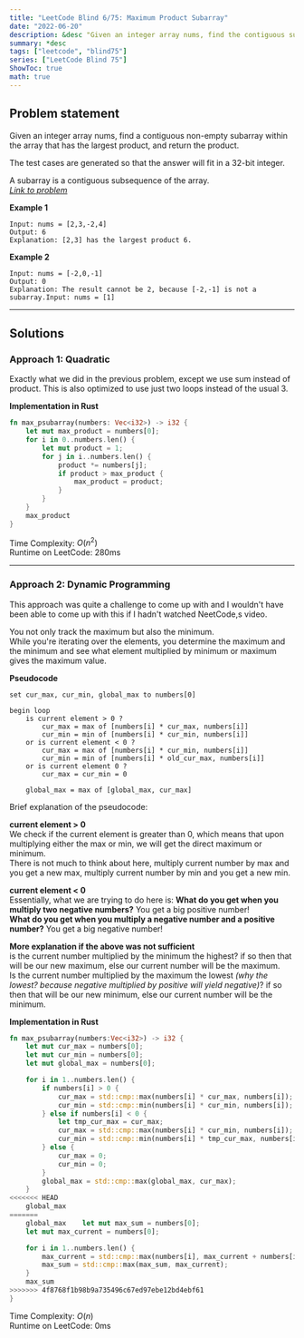 ```yaml
---
title: "LeetCode Blind 6/75: Maximum Product Subarray"
date: "2022-06-20"
description: &desc "Given an integer array nums, find the contiguous subarray (containing at least one number) which has the largest product and return its product."
summary: *desc
tags: ["leetcode", "blind75"]
series: ["LeetCode Blind 75"]
ShowToc: true
math: true
---
```


## Problem statement
Given an integer array nums, find a contiguous non-empty subarray within the array that has the largest product, and return the product.  

The test cases are generated so that the answer will fit in a 32-bit integer.  

A subarray is a contiguous subsequence of the array.  
[*Link to problem*](https://leetcode.com/problems/maximum-product-subarray/)

**Example 1**
```
Input: nums = [2,3,-2,4]
Output: 6
Explanation: [2,3] has the largest product 6.
```

**Example 2**
```
Input: nums = [-2,0,-1]
Output: 0
Explanation: The result cannot be 2, because [-2,-1] is not a subarray.Input: nums = [1]
```

---

## Solutions
### Approach 1: Quadratic 
Exactly what we did in the previous problem, except we use sum instead of product. 
This is also optimized to use just two loops instead of the usual 3.

**Implementation in Rust**
```rs
fn max_psubarray(numbers: Vec<i32>) -> i32 {
    let mut max_product = numbers[0];
    for i in 0..numbers.len() {
        let mut product = 1;
        for j in i..numbers.len() {
            product *= numbers[j];
            if product > max_product {
                max_product = product;
            }
        }
    }
    max_product
}
```
Time Complexity: $O(n^2)$  
Runtime on LeetCode: $280$ms

---

### Approach 2: Dynamic Programming 
This approach was quite a challenge to come up with and I wouldn't have been able to come up
with this if I hadn't watched NeetCode,s video.  

You not only track the maximum but also the minimum.  
While you're iterating over the elements, you determine the maximum and the minimum and see what
element multiplied by minimum or maximum gives the maximum value.

**Pseudocode**  
```text
set cur_max, cur_min, global_max to numbers[0]

begin loop
    is current element > 0 ?
        cur_max = max of [numbers[i] * cur_max, numbers[i]]
        cur_min = min of [numbers[i] * cur_min, numbers[i]]
    or is current element < 0 ?
        cur_max = max of [numbers[i] * cur_min, numbers[i]]
        cur_min = min of [numbers[i] * old_cur_max, numbers[i]]
    or is current element 0 ?
        cur_max = cur_min = 0
    
    global_max = max of [global_max, cur_max]
```

Brief explanation of the pseudocode:  

**current element > 0**   
We check if the current element is greater than 0, which means that upon multiplying
either the max or min, we will get the direct maximum or minimum.    
There is not much to think about here, multiply current number by max and you get a new max, 
multiply current number by min and you get a new min.  

**current element < 0**  
Essentially, what we are trying to do here is: 
**What do you get when you multiply two negative numbers?** You get a big positive number!   
**What do you get when you multiply a negative number and a positive number?** You get a big negative number!  

**More explanation if the above was not sufficient**  
is the current number multiplied by the minimum the highest? if so then that will be our new maximum, 
else our current number will be the maximum.  
Is the current number multiplied by the maximum the lowest *(why the lowest? 
because negative multiplied by positive will yield negative)*? if so then that will be our new minimum,
else our current number will be the minimum.


**Implementation in Rust**
```rs
fn max_psubarray(numbers:Vec<i32>) -> i32 {
    let mut cur_max = numbers[0];
    let mut cur_min = numbers[0];
    let mut global_max = numbers[0];

    for i in 1..numbers.len() {
        if numbers[i] > 0 {
            cur_max = std::cmp::max(numbers[i] * cur_max, numbers[i]);
            cur_min = std::cmp::min(numbers[i] * cur_min, numbers[i]);
        } else if numbers[i] < 0 {
            let tmp_cur_max = cur_max;
            cur_max = std::cmp::max(numbers[i] * cur_min, numbers[i]);
            cur_min = std::cmp::min(numbers[i] * tmp_cur_max, numbers[i]);
        } else {
            cur_max = 0;
            cur_min = 0;
        }
        global_max = std::cmp::max(global_max, cur_max);
    }
<<<<<<< HEAD
    global_max
=======
    global_max    let mut max_sum = numbers[0];
    let mut max_current = numbers[0];

    for i in 1..numbers.len() {
        max_current = std::cmp::max(numbers[i], max_current + numbers[i]);
        max_sum = std::cmp::max(max_sum, max_current);
    }
    max_sum
>>>>>>> 4f8768f1b98b9a735496c67ed97ebe12bd4ebf61
}
```

Time Complexity: $O(n)$  
Runtime on LeetCode: $0$ms